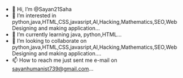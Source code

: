 - 👋 Hi, I’m @Sayan21Saha
- 👀 I’m interested in python,java,HTML,CSS,javasript,AI,Hacking,Mathematics,SEO,Web Designing and making application...
- 🌱 I’m currently learning java, python,HTML...
- 💞️ I’m looking to collaborate on python,java,HTML,CSS,javasript,AI,Hacking,Mathematics,SEO,Web Designing and making application....
- 📫 How to reach me just sent me e-mail on sayanhumanist739@gmail.com...

<!---
Sayan21Saha/Sayan21Saha is a ✨ special ✨ repository because its `README.md` (this file) appears on your GitHub profile.
You can click the Preview link to take a look at your changes.
--->

